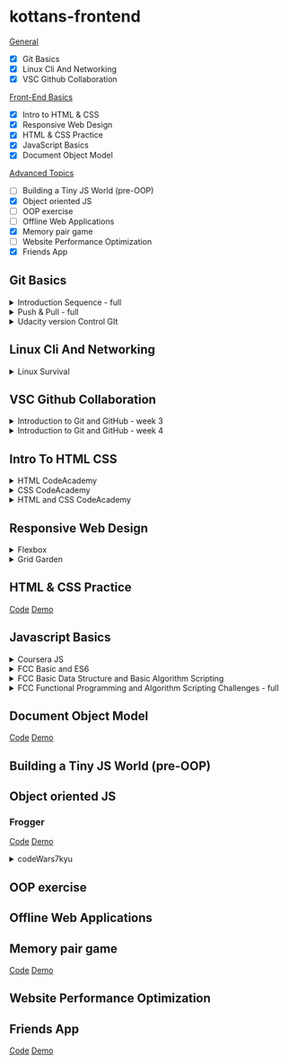 # kottans-frontend

[General](#General)
- [x] Git Basics
- [x] Linux Cli And Networking
- [x] VSC Github Collaboration

[Front-End Basics](#front-end_basics)
- [x] Intro to HTML & CSS
- [x] Responsive Web Design
- [x] HTML & CSS Practice
- [x] JavaScript Basics
- [x] Document Object Model 

[Advanced Topics](#advanced_topics)
- [ ] Building a Tiny JS World (pre-OOP) 
- [x] Object oriented JS 
- [ ] OOP exercise
- [ ] Offline Web Applications 
- [x] Memory pair game
- [ ] Website Performance Optimization 
- [x] Friends App 

<a name="General"></a> 
## Git Basics

<details>
  <summary>Introduction Sequence - full</summary>

  ![Introduction Sequence](https://github.com/AsaMitaka/kottans-frontend/blob/main/Git_Basics/Introduction%20Sequence.png)
</details>

<details>
  <summary>Push & Pull - full</summary>

  ![Push & Pull](https://github.com/AsaMitaka/kottans-frontend/blob/main/Git_Basics/Push%20%26%20Pull.png)
</details>

<details>
  <summary>Udacity version Control GIt</summary>

  ![versionControlGIt](https://github.com/AsaMitaka/kottans-frontend/blob/main/Git_Basics/versionControlGIt.png)
</details>


## Linux Cli And Networking 

<details>
  <summary>Linux Survival</summary>

  ![LinuxCliAndNetworking](https://github.com/AsaMitaka/kottans-frontend/blob/main/LinuxCliAndNetworking/linux.png)
</details>

## VSC Github Collaboration 

<details>
  <summary>Introduction to Git and GitHub - week 3</summary>

  ![week3](https://github.com/AsaMitaka/kottans-frontend/blob/main/vscGithubCollaboration/week%203.png)
</details>

<details>
  <summary>Introduction to Git and GitHub - week 4</summary>

  ![week4](https://github.com/AsaMitaka/kottans-frontend/blob/main/vscGithubCollaboration/week4.png)
</details>

<a name="front-end_basics"></a> 
## Intro To HTML CSS

<details>
  <summary>HTML CodeAcademy</summary>

  ![html codeacademy](https://github.com/AsaMitaka/kottans-frontend/blob/main/introToHtmlCss/html%20codeacademy.png)
</details>

<details>
  <summary>CSS CodeAcademy</summary>

  ![css codeacademy](https://github.com/AsaMitaka/kottans-frontend/blob/main/introToHtmlCss/css%20codeacademy.png)
</details>

<details>
  <summary>HTML and CSS CodeAcademy</summary>

  ![html and css codeacademy](https://github.com/AsaMitaka/kottans-frontend/blob/main/introToHtmlCss/html%20and%20css.png)
</details>


## Responsive Web Design 

<details>
  <summary>Flexbox</summary>

  ![flexbox](https://github.com/AsaMitaka/kottans-frontend/blob/main/responsiveWebDesign/flexbox.png)
</details>

<details>
  <summary>Grid Garden</summary>

  ![grid garden](https://github.com/AsaMitaka/kottans-frontend/blob/main/responsiveWebDesign/grid%20garden.png)
</details>


## HTML & CSS Practice

[Code](https://github.com/AsaMitaka/kottans-frontend/tree/main/hooliStylePopup)
[Demo](https://asamitaka.github.io/kottans-frontend/hooliStylePopup)

## Javascript Basics

<details>
  <summary>Coursera JS</summary>

  ![coursera js](https://github.com/AsaMitaka/kottans-frontend/blob/main/javascriptBasics/coursera%20js.png)
</details>

<details>
  <summary>FCC Basic and ES6</summary>

  ![freeCodeCamp1](https://github.com/AsaMitaka/kottans-frontend/blob/main/javascriptBasics/freeCodeCamp1.png)
</details>

<details>
  <summary>FCC Basic Data Structure and Basic Algorithm Scripting</summary>

  ![freeCodeCamp2](https://github.com/AsaMitaka/kottans-frontend/blob/main/javascriptBasics/freeCodeCamp2.png)

</details>

<details>
  <summary>FCC Functional Programming and Algorithm Scripting Challenges - full</summary>

  ![freeCodeCamp3](https://github.com/AsaMitaka/kottans-frontend/blob/main/javascriptBasics/freeCodeCamp3.png)
</details>

## Document Object Model 

[Code](https://github.com/AsaMitaka/kottans-frontend/tree/main/dom)
[Demo](https://asamitaka.github.io/kottans-frontend/dom)

<a name="advanced_topics"></a> 
## Building a Tiny JS World (pre-OOP) 

## Object oriented JS 
### Frogger
[Code](https://github.com/AsaMitaka/frontend-nanodegree-arcade-game/blob/master/js/app.js)
[Demo](https://asamitaka.github.io/frontend-nanodegree-arcade-game)

<details>
  <summary>codeWars7kyu</summary>

  ![codeWars7kyu](https://github.com/AsaMitaka/kottans-frontend/blob/main/object-OrientedJavaScript/codeWars7kyu.png)
</details>

## OOP exercise 

## Offline Web Applications

## Memory pair game 

[Code](https://github.com/AsaMitaka/kottans-frontend/tree/main/memory-pair-game)
[Demo](https://asamitaka.github.io/kottans-frontend/memory-pair-game)

## Website Performance Optimization 

## Friends App

[Code](https://github.com/AsaMitaka/kottans-frontend/tree/main/friends-app)
[Demo](https://asamitaka.github.io/kottans-frontend/friends-app)
